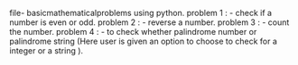 file- basicmathematicalproblems using python.
problem 1 : - check if a number is even or odd.
problem 2 : - reverse a number.
problem 3 : - count the number.
problem 4 : - to check whether palindrome number or palindrome string (Here user is given an option to choose to check for a integer or a string ).

